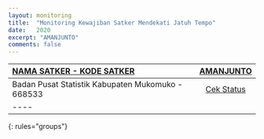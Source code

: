 ```yaml
---
layout: monitoring
title:  "Monitoring Kewajiban Satker Mendekati Jatuh Tempo"
date:   2020
excerpt: "AMANJUNTO"
comments: false
---
```



|<a href="#" class="btn btn-info">NAMA SATKER - KODE SATKER</a>      | <a href="#" class="btn btn-info">AMANJUNTO</a> |
|:--------------------------------------------|:-----------:|
|Badan Pusat Statistik Kabupaten Mukomuko - 668533 | <a href="https://monitoring.amanjunto.id/?p=32" target="_blank" class="btn btn-success">Cek Status</a> |
|----
{: rules="groups"}
